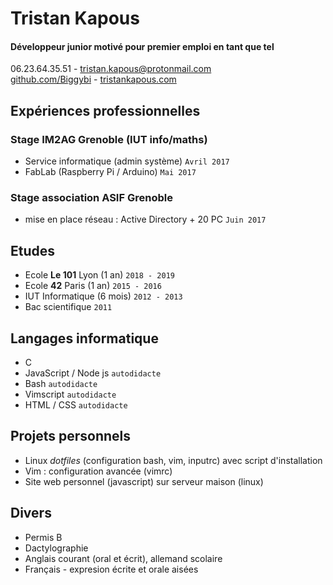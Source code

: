 # Tristan Kapous
#### Développeur junior motivé pour premier emploi en tant que tel

06.23.64.35.51 - <tristan.kapous@protonmail.com>  
[github.com/Biggybi](www.github.com/Biggybi) - [tristankapous.com](www.tristankapous.com)

## Expériences professionnelles
### Stage IM2AG Grenoble (IUT info/maths)
- Service informatique (admin système) `Avril 2017`
- FabLab (Raspberry Pi / Arduino) `Mai 2017`

### Stage association ASIF Grenoble
- mise en place réseau : Active Directory + 20 PC	`Juin 2017`

## Etudes
- Ecole **Le 101** Lyon	(1 an)				`2018 - 2019`
- Ecole **42** Paris   	(1 an)				`2015 - 2016`
- IUT Informatique 	(6 mois)				`2012 - 2013`
- Bac scientifique							`2011`

## Langages informatique
- C
- JavaScript / Node js `autodidacte`
- Bash `autodidacte`
- Vimscript `autodidacte`
- HTML / CSS `autodidacte`

## Projets personnels
- Linux *dotfiles* (configuration bash, vim, inputrc) avec script d'installation
- Vim : configuration avancée (vimrc)
- Site web personnel (javascript) sur serveur maison (linux)

## Divers
- Permis B
- Dactylographie
- Anglais courant (oral et écrit), allemand scolaire
- Français - expresion écrite et orale aisées
